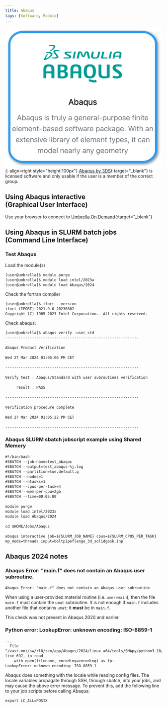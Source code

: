 ```yaml
---
title: Abaqus
tags: [Software, Module]
---
```


![Abaqus in Umbrella On Demdand](abaqus-ood.png){: align=right style="height:100px"}
[Abaqus by 3DS](https://www.3ds.com/products-services/simulia/products/abaqus/){:target="_blank"} is licensed software and only usable if the user is a member of the correct group.


## Using Abaqus interactive<br>(Graphical User Interface)

Use your browser to connect to [Umbrella On Demand](https://hpc.tue.nl){:target="_blank"}

## Using Abaqus in SLURM batch jobs<br>(Command Line Interface)

### Test Abaqus

Load the module(s)

```shell 
[user@umbrella]$ module purge
[user@umbrella]$ module load intel/2023a
[user@umbrella]$ module load Abaqus/2024
```

Check the fortran compiler

```shell
[user@umbrella]$ ifort --version
ifort (IFORT) 2021.9.0 20230302
Copyright (C) 1985-2023 Intel Corporation.  All rights reserved.
```

Check abaqus:

```shell 
[user@umbrella]$ abaqus verify -user_std
------------------------------------------------------------

Abaqus Product Verification

Wed 27 Mar 2024 01:05:06 PM CET

------------------------------------------------------------

Verify test : Abaqus/Standard with user subroutines verification

     result : PASS

------------------------------------------------------------

Verification procedure complete

Wed 27 Mar 2024 01:05:22 PM CET

------------------------------------------------------------
```

### Abaqus SLURM sbatch jobscript example using Shared Memory 

```
#!/bin/bash
#SBATCH --job-name=test_abaqus
#SBATCH --output=test_abaqus-%j.log
#SBATCH --partition=tue.default.q
#SBATCH --nodes=1
#SBATCH --ntasks=1
#SBATCH --cpus-per-task=4
#SBATCH --mem-per-cpu=2gb
#SBATCH --time=00:05:00

module purge
module load intel/2023a
module load Abaqus/2024

cd $HOME/Jobs/Abaqus

abaqus interactive job=${SLURM_JOB_NAME} cpus=${SLURM_CPUS_PER_TASK} mp_mode=threads input=boltpipeflange_3d_solidgask.inp 
```

## Abaqus 2024 notes

### Abaqus Error: "main.f" does not contain an Abaqus user subroutine.

```
Abaqus Error: "main.f" does not contain an Abaqus user subroutine.
```

When using a user-provided material routine (i.e. `user=main`), then the file `main.f` must contain the `umat` subroutine.  It is not enough if `main.f` includes another file that contains `umat`; it **must** be in `main.f`.

This check was not present in Abaqus 2020 and earlier.

### Python error: LookupError: unknown encoding: ISO-8859-1

```
...
  File "/vast.mnt/sw/rl8/zen/app/Abaqus/2024/linux_a64/tools/SMApy/python3.10/lib/python3.10/configparser.py", line 697, in read
    with open(filename, encoding=encoding) as fp:
LookupError: unknown encoding: ISO-8859-1
```
Abaqus does something with the locale while reading config files.  The locale variables propagate through SSH, through sbatch, into your jobs, and may cause the above error message.  To prevent this, add the following line to your job scripts before calling Abaqus:
```
export LC_ALL=POSIX
```
